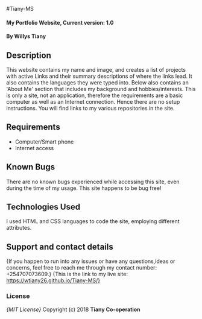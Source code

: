 #Tiany-MS
#### My Portfolio Website, Current version: 1.0
#### By **Willys Tiany**
## Description
This website contains my name and image, and creates a list of projects with active Links
and their summary descriptions of where the links lead. It also contains the languages they were typed into.
Below also contains an 'About Me' section that includes my background and hobbies/interests.
This is only a site, not an application, therefore the requirements are a basic computer as well as an Internet connection. Hence there are no setup instructions.
You will find links to my various repositories in the site.

## Requirements
* Computer/Smart phone
* Internet access

## Known Bugs
There are no known bugs experienced while accessing this site, even during the time of my usage. This site happens to be bug free!

## Technologies Used
I used HTML and CSS languages to code the site, employing different attributes.

## Support and contact details
{If you happen to run into any issues or have any questions,ideas or concerns, feel free to reach me through my contact number: +254707073609.}
{This is the link to my live site: https://wtiany26.github.io/Tiany-MS/}


### License
*{MIT License}*
Copyright (c) 2018 **Tiany Co-operation**
